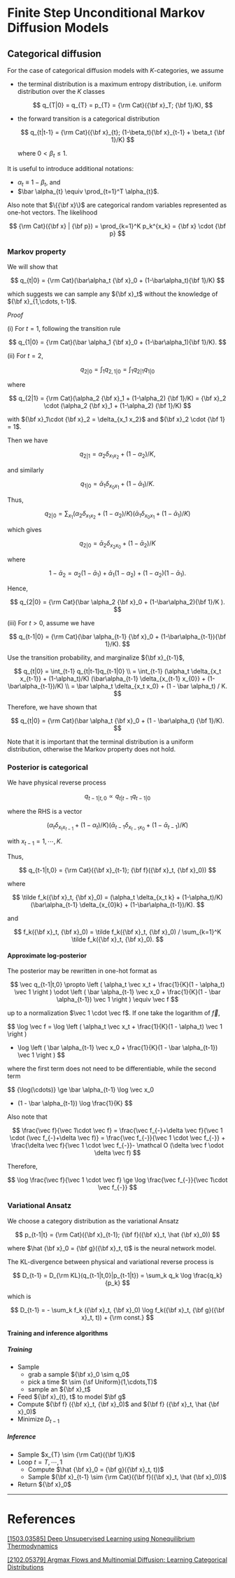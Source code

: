# Finite Step Unconditional Markov Diffusion Models

## Categorical diffusion

For the case of categorical diffusion models with $K$-categories, we assume 

* the terminal distribution is a maximum entropy distribution, i.e. uniform distribution over the $K$ classes
  
  $$
  q_{T|0} = q_{T} = p_{T} = {\rm Cat}({\bf x}_T; {\bf 1}/K),
  $$

* the forward transition is a categorical distribution
  
  $$
  q_{t|t-1} = {\rm Cat}({\bf x}_{t}; (1-\beta_t){\bf x}_{t-1} + \beta_t {\bf 1}/K)
  $$
  
  where $0<\beta_{t} \le 1$.

It is useful to introduce additional notations:

* $\alpha_{t} \equiv 1 - \beta_{t}$, and
* $\bar \alpha_{t} \equiv \prod_{t=1}^T \alpha_{t}$.

Also note that $\{{\bf x}\}$ are categorical random variables represented as one-hot vectors. The likelihood

$$
{\rm Cat}({\bf x} | {\bf p}) = \prod_{k=1}^K p_k^{x_k} = {\bf x} \cdot {\bf p}
$$

### Markov property

We will show that 

$$
q_{t|0} = {\rm Cat}(\bar\alpha_t {\bf x}_0 + (1-\bar\alpha_t){\bf 1}/K)
$$

which suggests we can sample any ${\bf x}_t$ without the knowledge of ${\bf x}_{1,\cdots, t-1}$.

*Proof*

(i) For $t=1$, following the transition rule

$$
q_{1|0} = {\rm Cat}(\bar \alpha_1 {\bf x}_0 + (1-\bar\alpha_1){\bf 1}/K).
$$

(ii) For $t=2$,

$$
q_{2|0} = \int_1 q_{2, 1 | 0} = \int_1 q_{2|1}q_{1|0}
$$

where

$$
q_{2|1} = {\rm Cat}(\alpha_2 {\bf x}_1 + (1-\alpha_2) {\bf 1}/K) = {\bf x}_2 \cdot (\alpha_2 {\bf x}_1 + (1-\alpha_2) {\bf 1}/K)
$$

with ${\bf x}_1\cdot {\bf x}_2 = \delta_{x_1 x_2}$ and ${\bf x}_2 \cdot {\bf 1} = 1$. 

Then we have

$$
q_{2|1} = \alpha_2 \delta_{x_1 x_2} + (1-\alpha_2)/K,
$$

and similarly

$$
q_{1|0} = \bar \alpha_1 \delta_{x_0 x_1} + (1-\bar \alpha_1) / K.
$$

Thus, 

$$
q_{2|0} = \sum_{x_1} (\alpha_2 \delta_{x_1 x_2} + (1-\alpha_2)/K )(\bar \alpha_1 \delta_{x_0 x_1} + (1-\bar \alpha_1) / K)
$$

which gives

$$
q_{2|0} = \bar \alpha_2 \delta_{x_2 x_0} + (1-\bar\alpha_2)/K
$$

where 

$$
1-\bar\alpha_2 = \alpha_2 (1 - \bar\alpha_1) + \bar\alpha_1 (1-\alpha_2) + (1-\alpha_2)(1-\bar\alpha_1).
$$

Hence, 

$$
q_{2|0} = {\rm Cat}(\bar \alpha_2 {\bf x}_0 + (1-\bar\alpha_2){\bf 1}/K ).
$$

(iii) For $t > 0$, assume we have

$$
q_{t-1|0} = {\rm Cat}(\bar \alpha_{t-1} {\bf x}_0 + (1-\bar\alpha_{t-1}){\bf 1}/K).
$$

Use the transition probability, and marginalize ${\bf x}_{t-1}$,

$$
q_{t|0} 
= \int_{t-1} q_{t|t-1}q_{t-1|0} \\
= \int_{t-1} (\alpha_t \delta_{x_t x_{t-1}} + (1-\alpha_t)/K)
(\bar\alpha_{t-1} \delta_{x_{t-1} x_{0}} + (1-\bar\alpha_{t-1})/K) \\
= \bar \alpha_t \delta_{x_t x_0} + (1 - \bar \alpha_t) / K.
$$

Therefore, we have shown that

$$
q_{t|0} = {\rm Cat}(\bar \alpha_t {\bf x}_0 + (1 - \bar\alpha_t) {\bf 1}/K).
$$

Note that it is important that the terminal distribution is a uniform distribution, otherwise the Markov property does not hold.

### Posterior is categorical

We have physical reverse process

$$
q_{t-1|t, 0} \propto q_{t|t-1} q_{t-1 | 0}
$$

where the RHS is a vector

$$
(\alpha_t \delta_{x_t x_{t-1}} + (1-\alpha_t)/K)
(\bar\alpha_{t-1} \delta_{x_{t-1} x_{0}} + (1-\bar\alpha_{t-1})/K)
$$

with $x_{t-1} = 1, \cdots, K$.

Thus,

$$
q_{t-1|t,0} = {\rm Cat}({\bf x}_{t-1}; {\bf f}({\bf x}_t, {\bf x}_0))
$$

where

$$
\tilde f_k({\bf x}_t, {\bf x}_0) = (\alpha_t \delta_{x_t k} + (1-\alpha_t)/K)
(\bar\alpha_{t-1} \delta_{x_{0}k} + (1-\bar\alpha_{t-1})/K).
$$

and

$$
f_k({\bf x}_t, {\bf x}_0) = \tilde f_k({\bf x}_t, {\bf x}_0) / \sum_{k=1}^K
 \tilde f_k({\bf x}_t, {\bf x}_0).
$$

#### Approximate log-posterior

The posterior may be rewritten in one-hot format as

$$
\vec q_{t-1|t,0} \propto \left ( \alpha_t \vec x_t + \frac{1}{K}(1 - \alpha_t) \vec 1  \right )
\odot \left ( \bar \alpha_{t-1} \vec x_0 + \frac{1}{K}(1 - \bar \alpha_{t-1}) \vec 1  \right ) \equiv \vec f
$$

up to a normalization $\vec 1 \cdot \vec f$. If one take the logarithm of $\vec f$,

$$
\log \vec f = \log \left ( \alpha_t \vec x_t + \frac{1}{K}(1 - \alpha_t) \vec 1  \right )
+ \log \left ( \bar \alpha_{t-1} \vec x_0 + \frac{1}{K}(1 - \bar \alpha_{t-1}) \vec 1  \right )
$$

where the first term does not need to be differentiable, while the second term

$$
{\log(\cdots)} \ge 
\bar \alpha_{t-1} \log \vec x_0 
+ (1 - \bar \alpha_{t-1}) \log \frac{1}{K} 
$$

Also note that

$$
\frac{\vec f}{\vec 1\cdot \vec f} 
= \frac{\vec f_{-}+\delta \vec f}{\vec 1 \cdot (\vec f_{-}+\delta \vec f)} 
= \frac{\vec f_{-}}{\vec 1 \cdot \vec f_{-}} + \frac{\delta \vec f}{\vec 1 \cdot \vec f_{-}}- \mathcal O (\delta \vec f \odot \delta \vec f)
$$

Therefore, 

$$
\log \frac{\vec f}{\vec 1 \cdot \vec f} \ge \log \frac{\vec f_{-}}{\vec 1\cdot \vec f_{-}}
$$

### Variational Ansatz

We choose a category distribution as the variational Ansatz

$$
p_{t-1|t} = {\rm Cat}({\bf x}_{t-1}; {\bf f}({\bf x}_t, \hat {\bf x}_0))
$$

where $\hat {\bf x}_0 = {\bf g}({\bf x}_t, t)$ is the neural network model.

The KL-divergence between physical and variational reverse process is

$$
D_{t-1} = D_{\rm KL}(q_{t-1|t,0}|p_{t-1|t}) = \sum_k q_k \log \frac{q_k}{p_k}
$$

which is

$$
D_{t-1} = - \sum_k f_k ({\bf x}_t, {\bf x}_0) \log f_k({\bf x}_t, {\bf g}({\bf x}_t, t)) + {\rm const.}
$$

#### Training and inference algorithms

##### Training

* Sample
  * grab a sample ${\bf x}_0 \sim q_0$ 
  * pick a time $t \sim {\sf Uniform}(1,\cdots,T)$
  * sample an ${\bf x}_t$
* Feed ${\bf x}_{t}, t$ to model $\bf g$
* Compute ${\bf f} ({\bf x}_t, {\bf x}_0)$ and ${\bf f} ({\bf x}_t, \hat {\bf x}_0)$
* Minimize $D_{t-1}$

##### Inference

* Sample $x_{T} \sim {\rm Cat}({\bf 1}/K)$
* Loop $t = T,\cdots, 1$
  * Compute $\hat {\bf x}_0 = {\bf g}({\bf x}_t, t))$
  * Sample ${\bf x}_{t-1} \sim {\rm Cat}({\bf f}({\bf x}_t, \hat {\bf x}_0))$
* Return ${\bf x}_0$

---

# References

[[1503.03585] Deep Unsupervised Learning using Nonequilibrium Thermodynamics](https://arxiv.org/abs/1503.03585)

[[2102.05379] Argmax Flows and Multinomial Diffusion: Learning Categorical Distributions](https://arxiv.org/abs/2102.05379)
